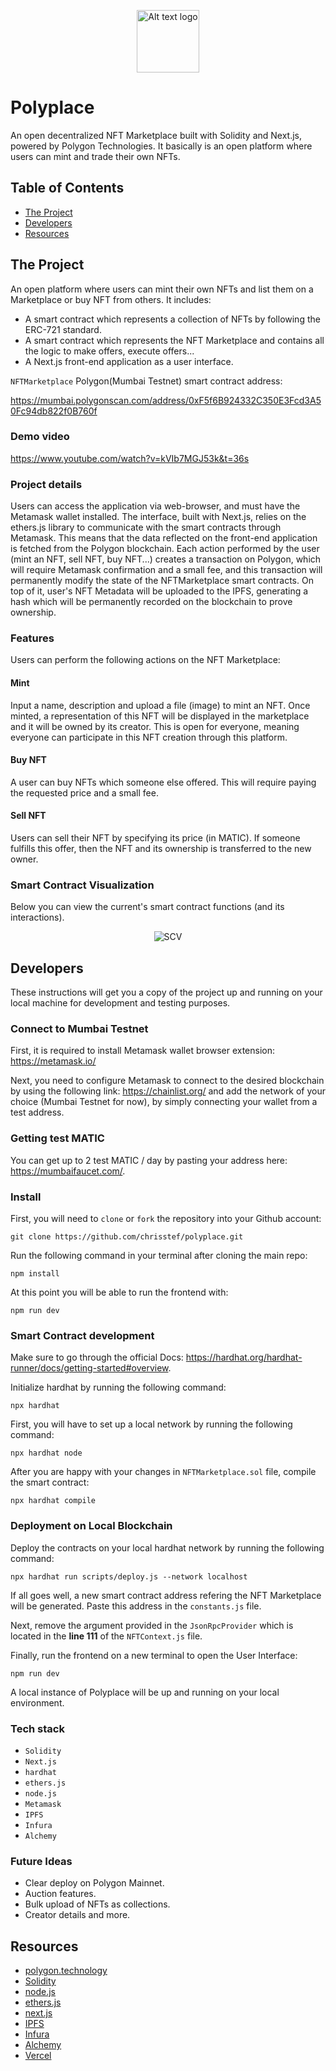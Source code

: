 <p align="center">
  <a href="https://polyplace.vercel.app/">
    <img src="/assets/logo02.png" alt="Alt text logo" title="Polyplace" width="100px" height="100px">
  </a>
</p>

# Polyplace

An open decentralized NFT Marketplace built with Solidity and Next.js, powered by Polygon Technologies. It basically is an open platform where users can mint and trade their own NFTs.


## Table of Contents

- [The Project](#the-project)
- [Developers](#developers)
- [Resources](#resources)


## The Project

An open platform where users can mint their own NFTs and list them on a Marketplace or buy NFT from others. It includes:

- A smart contract which represents a collection of NFTs by following the ERC-721 standard.
- A smart contract which represents the NFT Marketplace and contains all the logic to make offers, execute offers...
- A Next.js front-end application as a user interface.

`NFTMarketplace` Polygon(Mumbai Testnet) smart contract address:

https://mumbai.polygonscan.com/address/0xF5f6B924332C350E3Fcd3A50Fc94db822f0B760f

### Demo video

https://www.youtube.com/watch?v=kVIb7MGJ53k&t=36s

### Project details

Users can access the application via web-browser, and must have the Metamask wallet installed. The interface, built with Next.js, relies on the ethers.js library to communicate with the smart contracts through Metamask. This means that the data reflected on the front-end application is fetched from the Polygon blockchain. Each action performed by the user (mint an NFT, sell NFT, buy NFT...) creates a transaction on Polygon, which will require Metamask confirmation and a small fee, and this transaction will permanently modify the state of the NFTMarketplace smart contracts. On top of it, user's NFT Metadata will be uploaded to the IPFS, generating a hash which will be permanently recorded on the blockchain to prove ownership.

### Features

Users can perform the following actions on the NFT Marketplace:

#### Mint

Input a name, description and upload a file (image) to mint an NFT. Once minted, a representation of this NFT will be displayed in the marketplace and it will be owned by its creator. This is open for everyone, meaning everyone can participate in this NFT creation through this platform. 

#### Buy NFT

A user can buy NFTs which someone else offered. This will require paying the requested price and a small fee.

#### Sell NFT

Users can sell their NFT by specifying its price (in MATIC). If someone fulfills this offer, then the NFT and its ownership is transferred to the new owner.

### Smart Contract Visualization

Below you can view the current's smart contract functions (and its interactions).

<p align="center">
<img src="/assets/NftViz.png" alt="SCV" title="Smart Contract Visualization">
</p>


## Developers

These instructions will get you a copy of the project up and running on your local machine for development and testing purposes.

### Connect to Mumbai Testnet

First, it is required to install Metamask wallet browser extension: https://metamask.io/

Next, you need to configure Metamask to connect to the desired blockchain by using the following link: https://chainlist.org/ and add the network of your choice (Mumbai Testnet for now), by simply connecting your wallet from a test address.

### Getting test MATIC

You can get up to 2 test MATIC / day by pasting your address here: https://mumbaifaucet.com/.

### Install

First, you will need to `clone` or `fork` the repository into your Github account:

```
git clone https://github.com/chrisstef/polyplace.git
```

Run the following command in your terminal after cloning the main repo:

```
npm install
```

At this point you will be able to run the frontend with:

```
npm run dev
```

### Smart Contract development

Make sure to go through the official Docs: https://hardhat.org/hardhat-runner/docs/getting-started#overview.

Initialize hardhat by running the following command:

```
npx hardhat
```

First, you will have to set up a local network by running the following command:

```
npx hardhat node
```

After you are happy with your changes in `NFTMarketplace.sol` file, compile the smart contract:

```
npx hardhat compile
```

### Deployment on Local Blockchain

Deploy the contracts on your local hardhat network by running the following command:

```
npx hardhat run scripts/deploy.js --network localhost
```

If all goes well, a new smart contract address refering the NFT Marketplace will be generated. Paste this address in the `constants.js` file.

Next, remove the argument provided in the `JsonRpcProvider` which is located in the __line 111__ of the `NFTContext.js` file.

Finally, run the frontend on a new terminal to open the User Interface:

```
npm run dev
```

A local instance of Polyplace will be up and running on your local environment.


### Tech stack

- `Solidity`
- `Next.js`
- `hardhat`
- `ethers.js`
- `node.js`
- `Metamask`
- `IPFS`
- `Infura`
- `Alchemy`

### Future Ideas

- Clear deploy on Polygon Mainnet. 
- Auction features.
- Bulk upload of NFTs as collections.
- Creator details and more.


## Resources

- [polygon.technology](https://polygon.technology/)
- [Solidity](https://docs.soliditylang.org/en/v0.8.15/)
- [node.js](https://nodejs.org/)
- [ethers.js](https://docs.ethers.io/v5/)
- [next.js](https://nextjs.org/)
- [IPFS](https://ipfs.io/)
- [Infura](https://infura.io/)
- [Alchemy](https://www.alchemy.com/)
- [Vercel](https://vercel.com/docs)
